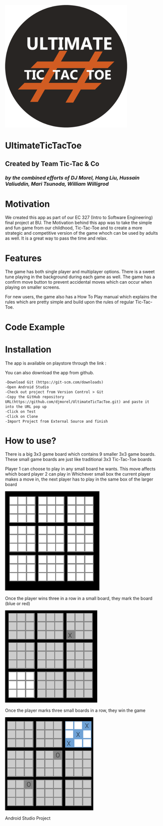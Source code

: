 <img src="https://github.com/djmorel/UltimateTicTacToe/blob/master/app/src/main/res/drawable/ultimatettt_logo_design.png" width="400">

# **UltimateTicTacToe**
## Created by Team Tic-Tac & Co
### *by the combined efforts of DJ Morel, Hang Liu, Hussain Valiuddin, Mari Tsunoda, William Willigrod*

# Motivation
We created this app as part of our EC 327 (Intro to Software Engineering) final project at BU. The Motivation behind this app was to take the simple and fun game from our childhood, Tic-Tac-Toe and to create a more strategic and competitive version of the game whoch can be used by adults as well. It is a great way to pass the time and relax.

# Features
The game has both single player and multiplayer options. There is a sweet tune playing in the background during each game as well. The game has a confirm move button to prevent accidental moves which can occur when playing on smaller screens. 

For new users, the game also has a How To Play manual which explains the rules which are pretty simple and build upon the rules of regular Tic-Tac-Toe.

# Code Example

# Installation
The app is available on playstore through the link :

You can also download the app from github.
```
-Download Git (https://git-scm.com/downloads)
-Open Android Studio
-Check out project from Version Control > Git
-Copy the GitHub repository URL(https://github.com/djmorel/UltimateTicTacToe.git) and paste it into the URL pop up
-Click on Test
-Click on Clone
-Import Project from External Source and finish
```

# How to use?

There is a big 3x3 game board which contains 9  smaller 3x3 game boards. These small game boards are just like traditional 3x3 Tic-Tac-Toe boards

Player 1 can choose to play in any small board he wants. This move affects which board player 2 can play in
Whichever small box the current player makes a move in, the next player has to play in the same box of the larger board 

![UltimateTicTacToe](app/src/main/res/drawable/ttt1.png)

Once the player wins three in a row in a small board, they mark the board (blue or red)

![UltimateTicTacToe](app/src/main/res/drawable/ttt2.PNG)

Once the player marks three small boards in a row, they win the game

![UltimateTicTacToe](app/src/main/res/drawable/ttt3.PNG)


Android Studio Project
